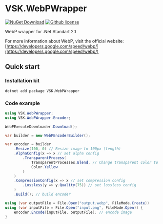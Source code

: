 # VSK.WebPWrapper

[![NuGet Download](https://img.shields.io/nuget/dt/VSK.WebPWrapper.svg)](#) [![Github license](https://img.shields.io/github/license/volkovskey/VSK.WebPWrapper.svg)](#)

WebP wrapper for .Net Standart 2.1

For more information about WebP, visit the official website: [https://developers.google.com/speed/webp/](https://developers.google.com/speed/webp/)

## Quick start

### Installation kit
```shell
dotnet add package VSK.WebPWrapper
```

### Code example
```csharp 
using VSK.WebPWrapper;
using VSK.WebPWrapper.Encoder;

WebPExecuteDownloader.Download();

var builder = new WebPEncoderBuilder();

var encoder = builder
	.Resize(100, 0) // Resize image to 100px (length)
	.AlphaConfig(x => x // set alpha config
		.TransparentProcess(
			TransparentProcesses.Blend, // Change transparent color to blend with yellow color
			Color.Yellow
		)
	)
	.CompressionConfig(x => x // set compression config
		.Lossless(y => y.Quality(75)) // set lossless config
	) 
	.Build(); // build encoder

using (var outputFile = File.Open("output.webp", FileMode.Create))
using (var inputFile = File.Open("input.png", FileMode.Open)) {
	encoder.Encode(inputFile, outputFile); // encode image
}
```
